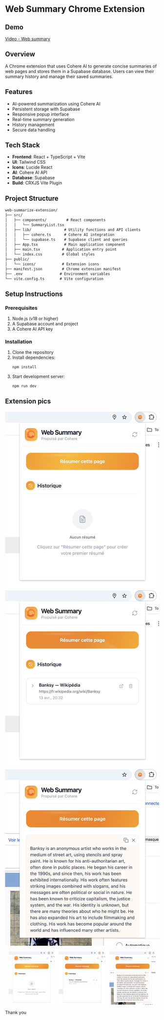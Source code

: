 # Web Summary Chrome Extension

## Demo

[Video - Web summary](https://www.youtube.com/watch?v=ID_DE_LA_VIDEO)

## Overview
A Chrome extension that uses Cohere AI to generate concise summaries of web pages and stores them in a Supabase database. Users can view their summary history and manage their saved summaries.

## Features
- AI-powered summarization using Cohere AI
- Persistent storage with Supabase
- Responsive popup interface
- Real-time summary generation
- History management
- Secure data handling

## Tech Stack
- **Frontend**: React + TypeScript + Vite
- **UI**: Tailwind CSS
- **Icons**: Lucide React
- **AI**: Cohere AI API
- **Database**: Supabase
- **Build**: CRXJS Vite Plugin

## Project Structure
```
web-summarize-extension/
├── src/
│   ├── components/         # React components
│   │   └── SummaryList.tsx
│   ├── lib/               # Utility functions and API clients
│   │   ├── cohere.ts      # Cohere AI integration
│   │   └── supabase.ts    # Supabase client and queries
│   ├── App.tsx            # Main application component
│   ├── main.tsx          # Application entry point
│   └── index.css         # Global styles
├── public/
│   └── icons/            # Extension icons
├── manifest.json         # Chrome extension manifest
├── .env                 # Environment variables
└── vite.config.ts       # Vite configuration
```

## Setup Instructions

### Prerequisites
1. Node.js (v18 or higher)
2. A Supabase account and project
3. A Cohere AI API key

### Installation
1. Clone the repository
2. Install dependencies:
   ```bash
   npm install
   ```
3. Start development server:
   ```bash
   npm run dev
   ```

## Extension pics

![Photo 1](/img/web-summary-pic.png)
![Photo 2](/img/web-summary-pic2.png)
![Photo 3](/img/web-summary-pic3.png)

<div align="center">
  <img src="/img/web-summary-pic.png" width="30%" style="margin-right:10px">
  <img src="/img/web-summary-pic2.png" width="30%" style="margin-right:10px">
  <img src="/img/web-summary-pic3.png" width="30%">
</div>

Thank you 

